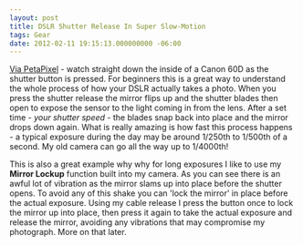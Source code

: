```yaml
---
layout: post
title: DSLR Shutter Release In Super Slow-Motion 
tags: Gear
date: 2012-02-11 19:15:13.000000000 -06:00
---
```

<p><a href="http://www.petapixel.com/2012/01/24/a-dslr-camera-shutter-in-slow-motion/">Via PetaPixel</a> - watch straight down the inside of a Canon 60D as the shutter button is pressed. For beginners this is a great way to understand the whole process of how your DSLR actually takes a photo. When you press the shutter release the mirror flips up and the shutter blades then open to expose the sensor to the light coming in from the lens.  After a set time - <em>your shutter speed</em> - the blades snap back into place and the mirror drops down again.  What is really amazing is how fast this process happens - a typical exposure during the day may be around 1/250th to 1/500th of a second.  My old camera can go all the way up to 1/4000th!</p>

<p>This is also a great example why why for long exposures I like to use my <strong>Mirror Lockup</strong> function built into my camera.  As you can see there is an awful lot of vibration as the mirror slams up into place before the shutter opens.  To avoid any of this shake you can 'lock the mirror' in place before the actual exposure. Using my cable release I press the button once to lock the mirror up into place, then press it again to take the actual exposure and release the mirror, avoiding any vibrations that may compromise my photograph. More on that later.</p>
